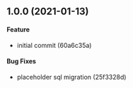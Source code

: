 ## 1.0.0 (2021-01-13)

#### Feature

* initial commit (60a6c35a)

#### Bug Fixes

* placeholder sql migration (25f3328d)

